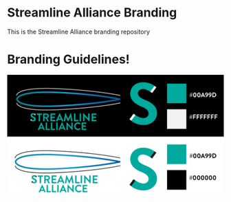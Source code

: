 # Streamline Alliance Branding
 This is the Streamline Alliance branding repository

# Branding Guidelines!

![branding](https://github.com/Spherrrical/streamline-branding/blob/main/streamline-logos/streamline-visual-guideline.png)
